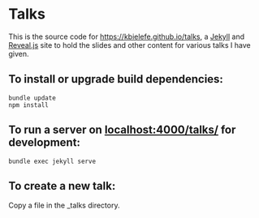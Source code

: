 # Talks

This is the source code for https://kbielefe.github.io/talks, a [Jekyll](https://jekyllrb.com) and [Reveal.js](https://revealjs.com) site to hold the
slides and other content for various talks I have given.

## To install or upgrade build dependencies:

```
bundle update
npm install
```

## To run a server on [localhost:4000/talks/](http://localhost:4000/talks/) for development:

```
bundle exec jekyll serve
```

## To create a new talk:

Copy a file in the _talks directory.
